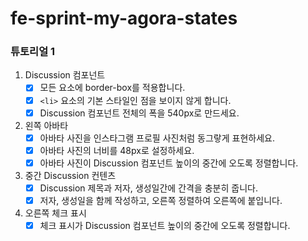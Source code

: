 # fe-sprint-my-agora-states

### 튜토리얼 1

1. Discussion 컴포넌트
   - [x] 모든 요소에 border-box를 적용합니다.
   - [x] `<li>` 요소의 기본 스타일인 점을 보이지 않게 합니다.
   - [x] Discussion 컴포넌트 전체의 폭을 540px로 만드세요.
2. 왼쪽 아바타
   - [x] 아바타 사진을 인스타그램 프로필 사진처럼 동그랗게 표현하세요.
   - [x] 아바타 사진의 너비를 48px로 설정하세요.
   - [x] 아바타 사진이 Discussion 컴포넌트 높이의 중간에 오도록 정렬합니다.
3. 중간 Discussion 컨텐츠
   - [x] Discussion 제목과 저자, 생성일간에 간격을 충분히 줍니다.
   - [x] 저자, 생성일을 함께 작성하고, 오른쪽 정렬하여 오른쪽에 붙입니다.
4. 오른쪽 체크 표시
   - [x] 체크 표시가 Discussion 컴포넌트 높이의 중간에 오도록 정렬합니다.
